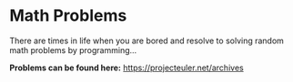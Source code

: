 # Math Problems
There are times in life when you are bored and resolve to solving random math problems by programming...

**Problems can be found here:**
https://projecteuler.net/archives
